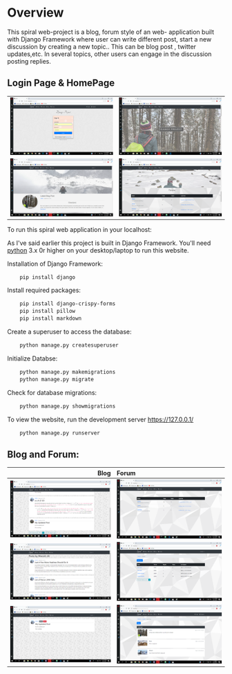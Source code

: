 # Overview
This spiral web-project is a blog, forum style of an web- application built with Django Framework where user can write different post, start a new discussion by creating a new topic.. This can be blog post , twitter updates,etc. In several topics, other users can engage in the discussion posting replies.



## Login Page & HomePage
|                          |                        |
| -------------------------:|:------------------------- |
| <img src="screenshot_images/accounts/login.png" alt="Snow" style="width:100%">  |  <img src="screenshot_images/home/index.png" alt="Forest" style="width:100%"> |
| <img src="screenshot_images/home/home_blog.png" alt="Snow" style="width:100%">  |  <img src="screenshot_images/home/home_forum.png" alt="Forest" style="width:100%"> |


To run this spiral web application in your localhost:

As I've said earlier this project is built in Django Framework. You'll need [python](https://www.python.org/downloads/) 3.x 0r higher on your desktop/laptop to run this website.

Installation of Django Framework:
```bash
    pip install django
```

Install required packages:
```bash
    pip install django-crispy-forms
    pip install pillow
    pip install markdown
```

Create a superuser to access the database:
```bash
    python manage.py createsuperuser
```

Initialize Databse:
```bash
    python manage.py makemigrations
    python manage.py migrate
```

Check for database migrations:
```bash
    python manage.py showmigrations
```

To view the website, run the development server https://127.0.0.1/
```bash
    python manage.py runserver
```


## Blog and Forum:
|            Blog           |           Forum           |
| -------------------------:|:------------------------- |
| <img src="screenshot_images/blog/index.png" alt="Snow" style="width:100%">  |  <img src="screenshot_images/forum/index.png" alt="Forest" style="width:100%"> |
| <img src="screenshot_images/blog/user_posts.png" alt="Snow" style="width:100%">  |  <img src="screenshot_images/forum/topics.png" alt="Forest" style="width:100%"> |
| <img src="screenshot_images/blog/blog_detail.png" alt="Snow" style="width:100%">  |  <img src="screenshot_images/forum/reply.png" alt="Forest" style="width:100%"> |
